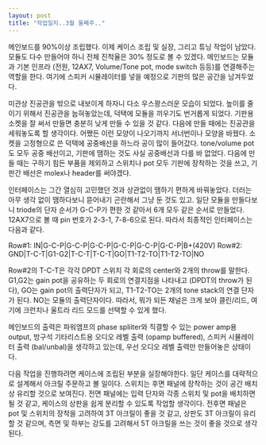 ```yaml
---
layout: post
title: "작업일지..3월 둘째주.."
---
```



메인보드를 90%이상 조립했다. 이제 케이스 조립 및 실장, 그리고 튜닝 작업이 남았다. 모듈도 다수 만들어야 하니 전체 진척율은 30% 정도로 볼 수 있겠다. 메인보드는 모듈과 기본 인프라 (전원, 12AX7, Volume/Tone pot, mode switch 등등)를 연결해주는 역할을 한다. 여기에 스피커 시뮬레이터를 넣을 예정으로 기판의 많은 공간을 남겨두었다.

미관상 진공관을 밖으로 내보이게 하자니 다소 우스꽝스러운 모습이 되었다. 높이를 줄이기 위해서 진공관을 눕혀놓았는데, 덕택에 모듈을 끼우기도 번거롭게 되었다. 기판용 소켓을 잘 써서 만들면 충분히 낮게 만들 수 있을 것 같다. 다음에 만들 때에는 진공관을 세워놓도록 할 생각이다. 어쨌든 이런 모양이 나오기까지 서너번이나 모양을 바꿨다. 소켓을 고정형으로 쓴 덕택에 공중배선을 하느라 공이 많이 들어갔다. tone/volume pot도 모두 공중 배선이고, 기판에 땜하는 것도 사실 공중배선과 다를 바 없었다. 다음에 만들 때는 구하기 힘든 부품을 제외하고 스위치나 pot 모두 기판에 장착하는 것을 쓰고, 기판간 배선은 molex나 header를 써야겠다.

인터페이스는 그간 열심히 고민했던 것과 상관없이 땜하기 편하게 바꿔놓았다. 더러는 아무 생각 없이 땜하다보니 뜯어내기 곤란해서 그냥 둔 것도 있고. 일단 모듈을 만들다보니 triode의 단자 순서가 G-C-P가 편한 것 같아서 6개 모두 같은 순서로 만들었다. 12AX7으로 볼 때 pin 번호가 2-3-1, 7-8-6으로 된다. 따라서 최종적인 인터페이스는 다음과 같다.

Row#1: IN|G-C-P|G-C-P|G-C-P|G-C-P|G-C-P|G-C-P|B+(420V)
Row#2: GND|T-C-T|G1-G2|T-C-T|T-C-T|GO|T1-T2-TO|T1-T2-TO|NO

Row#2의 T-C-T은 각각 DPDT 스위치 각 회로의 center와 2개의 throw를 말한다.
G1,G2는 gain pot을 공유하는 두 회로의 연결지점을 나타내고 (DPDT의 throw가 된다), GO는 gain pot의 출력단자가 되고, T1-T2-TO는 2개의 tone stack의 연결 단자가 된다. NO는 모듈의 출력단자이다. 따라서, 뭐가 되든 채널은 크게 보아 클린/리드, 여기에 크런치나 울트라 리드 모드를 선택할 수 있게 했다.

메인보드의 출력은 파워앰프의 phase spliiter와 직결할 수 있는 power amp용 output, 방구석 기타리스트용 오디오 레벨 출력 (opamp buffered), 스피커 시뮬레이터 출력 (bal/unbal)을 생각하고 있는데, 우선 오디오 레벨 출력만 만들어놓은 상태이다.

다음 작업을 진행하려면 케이스에 조립된 부분을 실장해야한다. 일단 케이스를 대략적으로 설계해서 아크릴 주문하고 볼 일이다. 스위치는 후면 패널에 장착하는 것이 공간 배치상 유리할 것으로 보여진다. 전면 패널에는 입력 단자와 각종 스위치 및 pot을 배치하면 될 것 같고, 케이스의 상판을 쉽게 분리할 수 있도록 작업할 생각이다. 전후면 패널은 pot 및 스위치의 장착을 고려하여 3T 아크릴이 좋을 것 같고, 상판도 3T 아크릴이 유리할 것 같으며, 측면 및 하부는 강도를 고려해서 5T 아크릴을 쓰는 것이 좋을 것으로 생각된다.



